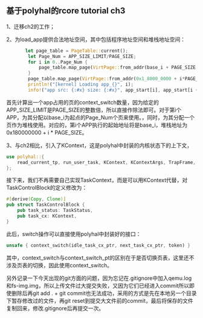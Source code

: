 ## 基于polyhal的rcore tutorial ch3

1、迁移ch2的工作；

2、为load_app提供合法地址空间，其中包括程序地址空间和堆栈地址空间：

```rust
       let page_table = PageTable::current();
        let Page_Num = APP_SIZE_LIMIT/PAGE_SIZE;
        for i in 0..Page_Num {
            page_table.map_page(VirtPage::from_addr(base_i + PAGE_SIZE * i), frame_alloc_persist().expect("can't allocate frame"), MappingFlags::URWX, MappingSize::Page4KB);
        }
        page_table.map_page(VirtPage::from_addr(0x1_8000_0000 + i*PAGE_SIZE), frame_alloc_persist().expect("can't allocate frame"), MappingFlags::URWX, MappingSize::Page4KB);
        println!("[kernel] Loading app_{}", i);
        info!("app src: {:#x} size: {:#x}", app_start[i], app_start[i + 1] - app_start[i]);
```

​	首先计算出一个app占用的页的context_switch数量，因为给定的APP_SIZE_LIMIT是PAGE_SIZE的整数倍，所以直接作除法即可。对于第i个APP，为其分配以base_i为起点的Page_Num个页来使用。，同时，为其分配一个页作为堆栈使用。对应的，第i个APP执行的起始地址将是base_i，堆栈地址为0x180000000 + i * PAGE_SIZE。

3、与ch2相比，引入了KContext，这是polyhal中封装的内核状态下的上下文，

```rust
use polyhal::{
    read_current_tp, run_user_task, KContext, KContextArgs, TrapFrame, TrapFrameArgs,
};
```

​    接下来，我们不再需要自己实现TaskContext，而是可以用KContext代替，对TaskControlBlock的定义修改为：

```rust
#[derive(Copy, Clone)]
pub struct TaskControlBlock {
    pub task_status: TaskStatus,
    pub task_cx: KContext,
}
```

此后，switch操作可以直接使用polyhal中封装好的接口：

```rust
unsafe { context_switch(idle_task_cx_ptr, next_task_cx_ptr, token) }
```

其中，context_switch与context_switch_pt的区别在于是否切换页表，这里还不涉及页表的切换，因此使用context_switch。

另外记录一下今天出现的git方面的问题，因为忘记在.gitignore中加入qemu.log和fs-img.img，所以上传文件过大提交失败，又因为它们已经进入commit所以即使删除后再git add . + git commit也无法成功，采用的方式是先在本地另一个目录下暂存修改过的文件，再git reset到提交大文件前的commit，最后将保存的文件复制回来，修改.gitignore后再提交一次。

